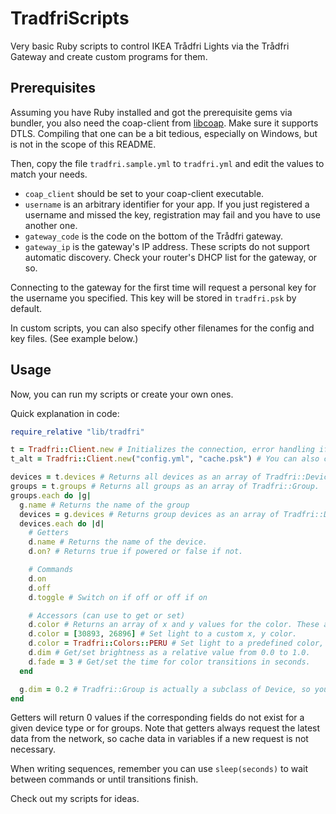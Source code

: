 TradfriScripts
==============

Very basic Ruby scripts to control IKEA Trådfri Lights via the Trådfri Gateway and create custom programs for them.

Prerequisites
-------------

Assuming you have Ruby installed and got the prerequisite gems via bundler, you also need the coap-client from [libcoap](https://github.com/obgm/libcoap).
Make sure it supports DTLS. Compiling that one can be a bit tedious, especially on Windows, but is not in the scope of this README.

Then, copy the file `tradfri.sample.yml` to `tradfri.yml` and edit the values to match your needs.
- `coap_client` should be set to your coap-client executable.
- `username` is an arbitrary identifier for your app. If you just registered a username and missed the key, registration may fail and you have to use another one.
- `gateway_code` is the code on the bottom of the Trådfri gateway.
- `gateway_ip` is the gateway's IP address. These scripts do not support automatic discovery. Check your router's DHCP list for the gateway, or so.

Connecting to the gateway for the first time will request a personal key for the username you specified. This key will be stored in `tradfri.psk` by default.

In custom scripts, you can also specify other filenames for the config and key files. (See example below.)

Usage
-----

Now, you can run my scripts or create your own ones.

Quick explanation in code:

```ruby
require_relative "lib/tradfri"

t = Tradfri::Client.new # Initializes the connection, error handling if sth goes wrong may not be great.
t_alt = Tradfri::Client.new("config.yml", "cache.psk") # You can also change the defaults for config and key cache.

devices = t.devices # Returns all devices as an array of Tradfri::Device.
groups = t.groups # Returns all groups as an array of Tradfri::Group.
groups.each do |g|
  g.name # Returns the name of the group
  devices = g.devices # Returns group devices as an array of Tradfri::Device.
  devices.each do |d|
    # Getters
    d.name # Returns the name of the device.
    d.on? # Returns true if powered or false if not.

    # Commands
    d.on
    d.off
    d.toggle # Switch on if off or off if on

    # Accessors (can use to get or set)
    d.color # Returns an array of x and y values for the color. These are integers in range 0 to 65535.
    d.color = [30893, 26896] # Set light to a custom x, y color.
    d.color = Tradfri::Colors::PERU # Set light to a predefined color, see colors.rb.
    d.dim # Get/set brightness as a relative value from 0.0 to 1.0.
    d.fade = 3 # Get/set the time for color transitions in seconds.
  end

  g.dim = 0.2 # Tradfri::Group is actually a subclass of Device, so you can use all commands directly on a group.
end
```

Getters will return 0 values if the corresponding fields do not exist for a given device type or for groups. Note that getters always request the latest data from the network, so cache data in variables if a new request is not necessary.

When writing sequences, remember you can use `sleep(seconds)` to wait between commands or until transitions finish.

Check out my scripts for ideas.
